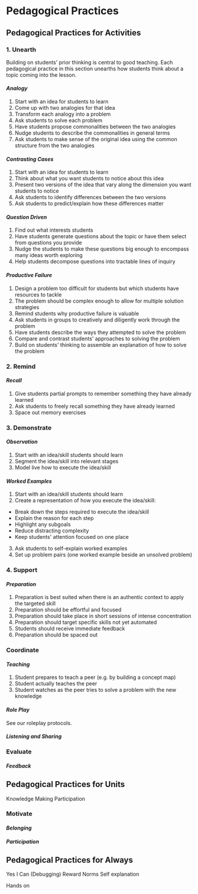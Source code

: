 
# Pedagogical Practices

## Pedagogical Practices for Activities

### 1. Unearth
Building on students' prior thinking is central to good teaching. Each pedagogical practice in this section unearths how students think about a topic coming into the lesson. 

#### ***Analogy***
1. Start with an idea for students to learn
2. Come up with two analogies for that idea
3. Transform each analogy into a problem
4. Ask students to solve each problem
5. Have students propose commonalities between the two analogies
6. Nudge students to describe the commonalities in general terms
6. Ask students to make sense of the original idea using the common structure from the two analogies

#### ***Contrasting Cases***

1. Start with an idea for students to learn
2. Think about what you want students to notice about this idea
2. Present two versions of the idea that vary along the dimension you want students to notice
2. Ask students to identify differences between the two versions
3. Ask students to predict/explain how these differences matter

#### ***Question Driven***
1. Find out what interests students
2. Have students generate questions about the topic or have them select from questions you provide
3. Nudge the students to make these questions big enough to encompass many ideas worth exploring
4. Help students decompose questions into tractable lines of inquiry

#### ***Productive Failure***
1. Design a problem too difficult for students but which students have resources to tackle
2. The problem should be complex enough to allow for multiple solution strategies
3. Remind students why productive failure is valuable
4. Ask students in groups to creatively and diligently work through the problem
5. Have students describe the ways they attempted to solve the problem
6. Compare and contrast students' approaches to solving the problem
7. Build on students' thinking to assemble an explanation of how to solve the problem

### 2. Remind
#### ***Recall***
1. Give students partial prompts to remember something they have already learned 
2. Ask students to freely recall something they have already learned
3. Space out memory exercises

### 3. Demonstrate
#### ***Observation***
1. Start with an idea/skill students should learn
2. Segment the idea/skill into relevant stages
3. Model live how to execute the idea/skill

#### ***Worked Examples***
1. Start with an idea/skill students should learn
3. Create a representation of how you execute the idea/skill:
 - Break down the steps required to execute the idea/skill
 - Explain the reason for each step
 - Highlight any subgoals
 - Reduce distracting complexity
 - Keep students' attention focused on one place
3. Ask students to self-explain worked examples
8. Set up problem pairs (one worked example beside an unsolved problem)

### 4. Support
#### ***Preparation***
1. Preparation is best suited when there is an authentic context to apply the targeted skill
2. Preparation should be effortful and focused
3. Preparation should take place in short sessions of intense concentration
3. Preparation should target specific skills not yet automated
4. Students should receive immediate feedback
5. Preparation should be spaced out

### Coordinate
#### ***Teaching***
1. Student prepares to teach a peer (e.g. by building a concept map)
2. Student actually teaches the peer
3. Student watches as the peer tries to solve a problem with the new knowledge 

#### ***Role Play***
See our roleplay protocols. 

#### ***Listening and Sharing***

### Evaluate
#### ***Feedback***

## Pedagogical Practices for Units
Knowledge
Making
Participation

### Motivate
#### ***Belonging***
#### ***Participation***

## Pedagogical Practices for Always
Yes I Can (Debugging)
Reward
Norms 
Self explanation

Hands on